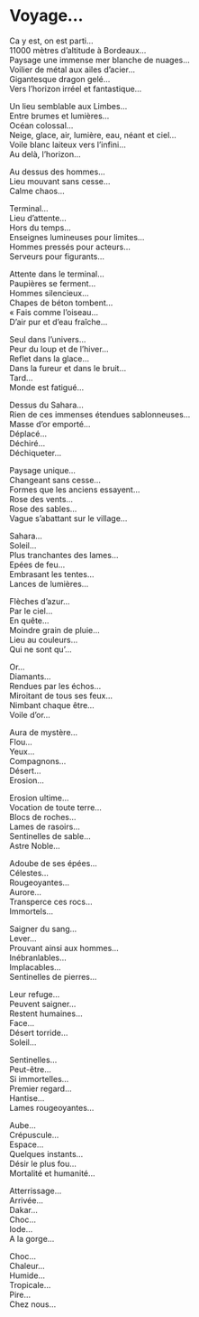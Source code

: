# Voyage…  
  
  
Ca y est, on est parti…  
11000 mètres d’altitude à Bordeaux…  
Paysage une immense mer blanche de nuages…  
Voilier de métal aux ailes d’acier…  
Gigantesque dragon gelé…  
Vers l’horizon irréel et fantastique…  
  
  
Un lieu semblable aux Limbes…  
Entre brumes et lumières…  
Océan colossal…  
Neige, glace, air, lumière, eau, néant et ciel…  
Voile blanc laiteux vers l’infini…  
Au delà, l’horizon…  
  
Au dessus des hommes…  
Lieu mouvant sans cesse…  
Calme chaos…  
  
  
Terminal…  
Lieu d’attente…  
Hors du temps…  
Enseignes lumineuses pour limites…  
Hommes pressés pour acteurs…  
Serveurs pour figurants…  
  
Attente dans le terminal…  
Paupières se ferment…  
Hommes silencieux…  
Chapes de béton tombent…  
« Fais comme l’oiseau…  
D’air pur et d’eau fraîche…  
  
Seul dans l’univers…  
Peur du loup et de l’hiver…  
Reflet dans la glace…  
Dans la fureur et dans le bruit…  
Tard…  
Monde est fatigué…  
  
Dessus du Sahara…  
Rien de ces immenses étendues sablonneuses…  
Masse d’or emporté…  
Déplacé…  
Déchiré…  
Déchiqueter…  
  
Paysage unique…  
Changeant sans cesse…  
Formes que les anciens essayent…  
Rose des vents…  
Rose des sables…  
Vague s’abattant sur le village…  
  
Sahara…  
Soleil…  
Plus tranchantes des lames…  
Epées de feu…  
Embrasant les tentes…  
Lances de lumières…  
  
Flèches d’azur…  
Par le ciel…  
En quête…  
Moindre grain de pluie…  
Lieu au couleurs…   
Qui ne sont qu’…  
  
Or…  
Diamants…  
Rendues par les échos…  
Miroitant de tous ses feux…  
Nimbant chaque être…  
Voile d’or…  
  
Aura de mystère…  
Flou…  
Yeux…   
Compagnons…  
Désert…  
Erosion…  
  
Erosion ultime…  
Vocation de toute terre…  
Blocs de roches…  
Lames de rasoirs…  
Sentinelles de sable…  
Astre Noble…  
  
Adoube de ses épées…  
Célestes…  
Rougeoyantes…  
Aurore…  
Transperce ces rocs…  
Immortels…  
  
Saigner du sang…  
Lever…  
Prouvant ainsi aux hommes…  
Inébranlables…  
Implacables…  
Sentinelles de pierres…  
  
Leur refuge…  
Peuvent saigner…  
Restent humaines…  
Face…  
Désert torride…  
Soleil…  
  
Sentinelles…  
Peut-être…  
Si immortelles…  
Premier regard…  
Hantise…  
Lames rougeoyantes…  
  
Aube…  
Crépuscule…  
Espace…  
Quelques instants…  
Désir le plus fou…  
Mortalité et humanité…  
  
  
Atterrissage…  
Arrivée…  
Dakar…  
Choc…  
Iode…  
A la gorge…  
  
Choc…  
Chaleur…  
Humide…  
Tropicale…  
Pire…  
Chez nous…